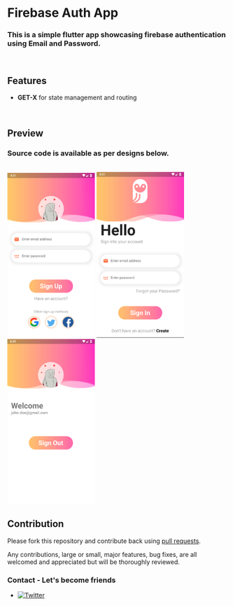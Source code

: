 # Firebase Auth App

### This is a simple flutter app showcasing firebase authentication using <b>Email</b> and <b>Password</b>.
<br>

## Features
<ul> 
    <li><b>GET-X</b> for state management and routing</li>
</ul>
</br>

## Preview
### Source code is available as per designs below.
</br>
<img src="./screenshots/signup.png" width = "200" alt="Sign Up Screen">
<img src="./screenshots/login.png" width = "200" alt="Login Screen">
<img src="./screenshots/welcome.png" width = "200" alt="Welcome screen">

<br>

## Contribution
Please fork this repository and contribute back using [pull requests](https://github.com/4xMafole/Firebase-Auth-App/pulls).

Any contributions, large or small, major features, bug fixes, are all welcomed and appreciated but will be thoroughly reviewed.

### Contact - Let's become friends
- [![Twitter](https://img.shields.io/twitter/url?label=Twitter%20%404xMafole&style=social&url=https%3A%2F%2Ftwitter.com%2F4xmafole)](https://twitter.com/intent/tweet?text=Wow:&url=https%3A%2F%2Ftwitter.com%2F4xmafole)
